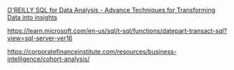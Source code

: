 [O'REILLY SQL for Data Analysis - Advance Techniques for Transforming Data into insights](https://github.com/cathytanimura/sql_book/tree/master/Chapter%201)


https://learn.microsoft.com/en-us/sql/t-sql/functions/datepart-transact-sql?view=sql-server-ver16


https://corporatefinanceinstitute.com/resources/business-intelligence/cohort-analysis/
